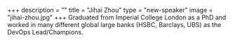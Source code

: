 +++
description = ""
title = "Jihai Zhou"
type = "new-speaker"
image = "jihai-zhou.jpg"
+++
Graduated from Imperial College London as a PhD and worked in many different global large banks (HSBC, Barclays, UBS) as the DevOps Lead/Champions.